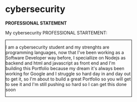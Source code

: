 # cybersecurity
<b>PROFESSIONAL STATEMENT</b>
<p>My cybersecurity PROFESSIONAL STARTEMENT: </p>
<div style="width: 80%; 
            height: fit-content;
            border: 1px solid #000;
"><p>I am a cybersecurity student and my strenghts are programming languages, now that I've been working as a Software Developer way before, I speciallize on Nodejs as backend and html and javascript as front end and I'm building this Portfolio because my dream it's always been working for Google and I struggle so hard day in and day out to get it, so I'm about to build a great Portfolio so you will get to see it and I'm still pushing so hard so I can get this done soon</p></div>
